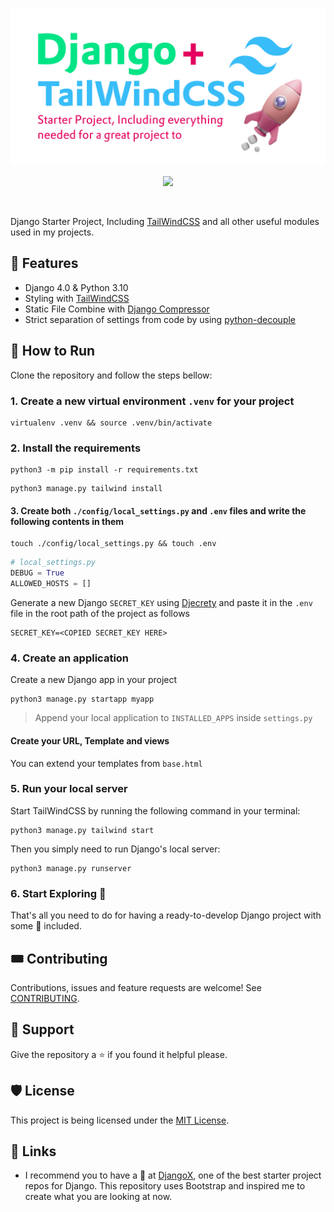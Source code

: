 <p align="center">
    <img src="https://raw.githubusercontent.com/Farhaduneci/DjangoTailwindTemplate/main/.images/Icon.png">
</p>
<p align="center">
  <img src="https://repobeats.axiom.co/api/embed/395952b048f3ea06d8d2f7501940b3a1a283943c.svg">
</p>
<br>

Django Starter Project, Including [TailWindCSS](https://tailwindcss.com/) and all other useful modules used in my projects.

## :toolbox: Features

- Django 4.0 & Python 3.10
- Styling with [TailWindCSS](https://tailwindcss.com/)
- Static File Combine with [Django Compressor](https://django-compressor.readthedocs.io/en/)
- Strict separation of settings from code by using [python-decouple](https://pypi.org/project/python-decouple/)

## :scroll: How to Run

Clone the repository and follow the steps bellow:

### 1. Create a new virtual environment `.venv` for your project

```shell
virtualenv .venv && source .venv/bin/activate
```

### 2. Install the requirements

```shell
python3 -m pip install -r requirements.txt
```

```shell
python3 manage.py tailwind install
```

#### 3. Create both `./config/local_settings.py` and `.env` files and write the following contents in them

```shell
touch ./config/local_settings.py && touch .env
```

```python
# local_settings.py
DEBUG = True
ALLOWED_HOSTS = []
```

Generate a new Django `SECRET_KEY` using [Djecrety](https://djecrety.ir/) and paste it in the `.env` file in the root path of the project as follows

```shell
SECRET_KEY=<COPIED SECRET_KEY HERE>
```

### 4. Create an application

Create a new Django app in your project

```shell
python3 manage.py startapp myapp
```

> Append your local application to `INSTALLED_APPS` inside `settings.py`

#### Create your URL, Template and views

You can extend your templates from `base.html`

### 5. Run your local server

Start TailWindCSS by running the following command in your terminal:

```shell
python3 manage.py tailwind start
```

Then you simply need to run Django's local server:

```shell
python3 manage.py runserver
```

### 6. Start Exploring :rocket:

That's all you need to do for having a ready-to-develop Django project with some :battery: included.

## :tickets: Contributing

Contributions, issues and feature requests are welcome! See [CONTRIBUTING](https://github.com/farhaduneci/DjangoTailwindTemplate/blob/main/CONTRIBUTING.md).

## :star2: Support

Give the repository a :star: if you found it helpful please.

## :shield: License

This project is being licensed under the [MIT License](https://github.com/farhaduneci/DjangoTailwindTemplate/blob/main/LICENSE).

## :paperclip: Links

- I recommend you to have a :eyes: at [DjangoX](https://github.com/wsvincent/djangox), one of the best starter project repos for Django. This repository uses Bootstrap and inspired me to create what you are looking at now.
